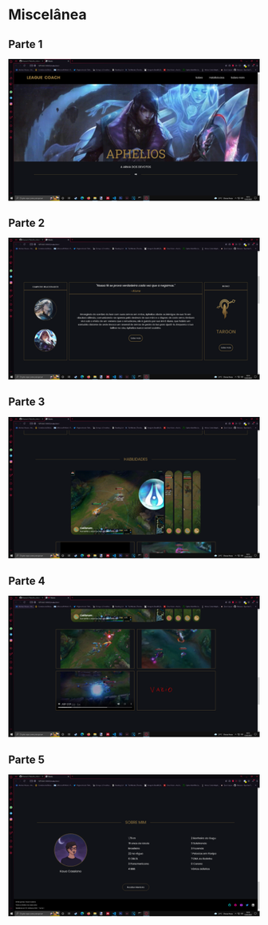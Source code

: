 # Miscelânea
## **Parte 1**
![](./prints/1.PNG)
## **Parte 2**
![](./prints/2.PNG)
## **Parte 3**
![](./prints/3.PNG)
## **Parte 4**
![](./prints/4.PNG)
## **Parte 5**
![](./prints/5.PNG)
